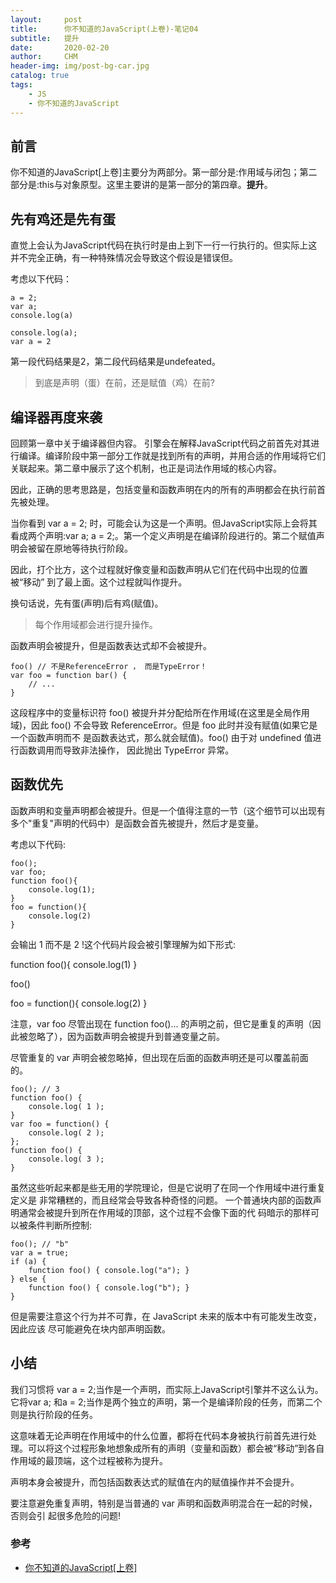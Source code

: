 ```yaml
---
layout:     post
title:      你不知道的JavaScript(上卷)-笔记04
subtitle:   提升
date:       2020-02-20
author:     CHM
header-img: img/post-bg-car.jpg
catalog: true
tags:
    - JS
    - 你不知道的JavaScript
---
```



## 前言
你不知道的JavaScript[上卷]主要分为两部分。第一部分是:作用域与闭包；第二部分是:this与对象原型。这里主要讲的是第一部分的第四章。**提升**。

## 先有鸡还是先有蛋
直觉上会认为JavaScript代码在执行时是由上到下一行一行执行的。但实际上这并不完全正确，有一种特殊情况会导致这个假设是错误但。

考虑以下代码：
```
a = 2;
var a;
console.log(a)
```
```
console.log(a);
var a = 2
```
第一段代码结果是2，第二段代码结果是undefeated。

> 到底是声明（蛋）在前，还是赋值（鸡）在前?

## 编译器再度来袭
回顾第一章中关于编译器但内容。 引擎会在解释JavaScript代码之前首先对其进行编译。编译阶段中第一部分工作就是找到所有的声明，并用合适的作用域将它们关联起来。第二章中展示了这个机制，也正是词法作用域的核心内容。

因此，正确的思考思路是，包括变量和函数声明在内的所有的声明都会在执行前首先被处理。

当你看到 var a = 2; 时，可能会认为这是一个声明。但JavaScript实际上会将其看成两个声明:var a; a = 2;。第一个定义声明是在编译阶段进行的。第二个赋值声明会被留在原地等待执行阶段。

因此，打个比方，这个过程就好像变量和函数声明从它们在代码中出现的位置被“移动” 到了最上面。这个过程就叫作提升。

换句话说，先有蛋(声明)后有鸡(赋值)。
> 每个作用域都会进行提升操作。

函数声明会被提升，但是函数表达式却不会被提升。
```
foo() // 不是ReferenceError ， 而是TypeError！
var foo = function bar() {
    // ...
}
```
这段程序中的变量标识符 foo() 被提升并分配给所在作用域(在这里是全局作用域)，因此 foo() 不会导致 ReferenceError。但是 foo 此时并没有赋值(如果它是一个函数声明而不 是函数表达式，那么就会赋值)。foo() 由于对 undefined 值进行函数调用而导致非法操作， 因此抛出 TypeError 异常。

## 函数优先
函数声明和变量声明都会被提升。但是一个值得注意的一节（这个细节可以出现有多个"重复"声明的代码中）是函数会首先被提升，然后才是变量。

考虑以下代码:
```
foo();
var foo;
function foo(){
    console.log(1);
}
foo = function(){
    console.log(2)
}
```
会输出 1 而不是 2 !这个代码片段会被引擎理解为如下形式:

function foo(){
    console.log(1)
}

foo() 

foo = function(){
    console.log(2)
}

注意，var foo 尽管出现在 function foo()... 的声明之前，但它是重复的声明（因此被忽略了），因为函数声明会被提升到普通变量之前。

尽管重复的 var 声明会被忽略掉，但出现在后面的函数声明还是可以覆盖前面的。
```
foo(); // 3
function foo() { 
    console.log( 1 );
}
var foo = function() { 
    console.log( 2 );
};
function foo() { 
    console.log( 3 );
}
```

虽然这些听起来都是些无用的学院理论，但是它说明了在同一个作用域中进行重复定义是 非常糟糕的，而且经常会导致各种奇怪的问题。
一个普通块内部的函数声明通常会被提升到所在作用域的顶部，这个过程不会像下面的代 码暗示的那样可以被条件判断所控制:
```
foo(); // "b"
var a = true; 
if (a) {
    function foo() { console.log("a"); } 
} else {
    function foo() { console.log("b"); }
}
```
但是需要注意这个行为并不可靠，在 JavaScript 未来的版本中有可能发生改变，因此应该 尽可能避免在块内部声明函数。

## 小结
我们习惯将 var a = 2;当作是一个声明，而实际上JavaScript引擎并不这么认为。它将var a; 和a = 2;当作是两个独立的声明，第一个是编译阶段的任务，而第二个则是执行阶段的任务。

这意味着无论声明在作用域中的什么位置，都将在代码本身被执行前首先进行处理。可以将这个过程形象地想象成所有的声明（变量和函数）都会被“移动”到各自作用域的最顶端，这个过程被称为提升。

声明本身会被提升，而包括函数表达式的赋值在内的赋值操作并不会提升。

要注意避免重复声明，特别是当普通的 var 声明和函数声明混合在一起的时候，否则会引
起很多危险的问题!

### 参考 
- [你不知道的JavaScript[上卷]](https://kingyinliang.github.io/PDF/%E4%BD%A0%E4%B8%8D%E7%9F%A5%E9%81%93%E7%9A%84JavaScript%EF%BC%88%E4%B8%8A%E5%8D%B7%EF%BC%89.pdf)